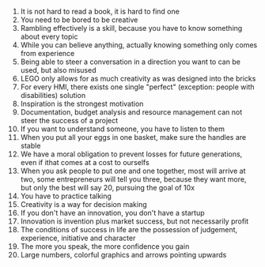 1. It is not hard to read a book, it is hard to find one
1. You need to be bored to be creative 
1. Rambling effectively is a skill, because you have to know something about every topic
1. While you can believe anything, actually knowing something only comes from experience
1. Being able to steer a conversation in a direction you want to can be used, but also misused
1. LEGO only allows for as much creativity as was designed into the bricks
1. For every HMI, there exists one single "perfect" (exception: people with disabilities) solution
1. Inspiration is the strongest motivation
1. Documentation, budget analysis and resource management can not steer the success of a project
1. If you want to understand someone, you have to listen to them
1. When you put all your eggs in one basket, make sure the handles are stable
1. We have a moral obligation to prevent losses for future generations, even if ithat comes at a cost to ourselfs
1. When you ask people to put one and one together, most will arrive at two, some entrepreneurs will tell you three, because they want more, but only the best will say 20, pursuing the goal of 10x
1. You have to practice talking
1. Creativity is a way for decision making
1. If you don't have an innovation, you don't have a startup
1. Innovation is invention plus market success, but not necessarily profit
1. The conditions of success in life are the possession of judgement, experience, initiative and character
1. The more you speak, the more confidence you gain
1. Large numbers, colorful graphics and arrows pointing upwards

